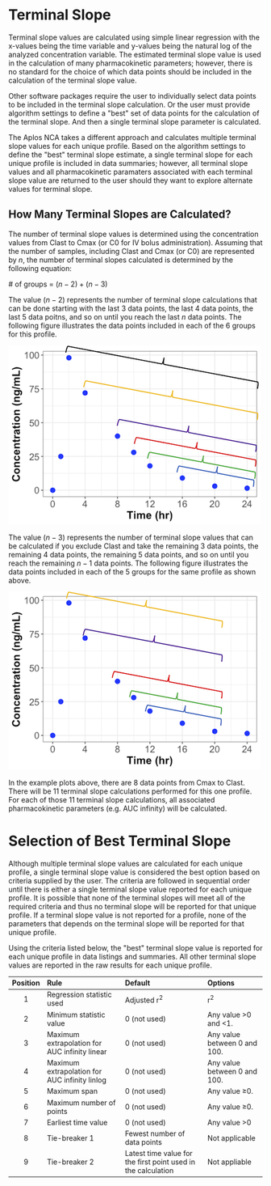 # Terminal Slope

Terminal slope values are calculated using simple linear regression with the x-values being the time variable and y-values being the natural log of the analyzed concentration variable. The estimated terminal slope value is used in the calculation of many pharmacokinetic parameters; however, there is no standard for the choice of which data points should be included in the calculation of the terminal slope value. 

Other software packages require the user to individually select data points to be included in the terminal slope calculation. Or the user must provide algorithm settings to define a "best" set of data points for the calculation of the terminal slope. And then a single terminal slope parameter is calculated. 

The Aplos NCA takes a different approach and calculates multiple terminal slope values for each unique profile. Based on the algorithm settings to define the "best" terminal slope estimate, a single terminal slope for each unique profile is included in data summaries; however, all terminal slope values and all pharmacokinetic paramaters associated with each terminal slope value are returned to the user should they want to explore alternate values for terminal slope.

## How Many Terminal Slopes are Calculated?

The number of terminal slope values is determined using the concentration values from Clast to Cmax (or C0 for IV bolus administration). Assuming that the number of samples, including Clast and Cmax (or C0) are represented by $n$, the number of terminal slopes calculated is determined by the following equation:

\# of groups = $(n-2) + (n-3)$

The value $(n-2)$ represents the number of terminal slope calculations that can be done starting with the last 3 data points, the last 4 data points, the last 5 data poitns, and so on until you reach the last $n$ data points. The following figure illustrates the data points included in each of the 6 groups for this profile.

![Terminal slope groups 1](./images/terminal-slope1.png)

The value $(n-3)$ represents the number of terminal slope values that can be calculated if you exclude Clast and take the remaining 3 data points, the remaining 4 data points, the remaining 5 data points, and so on until you reach the remaining $n-1$ data points. The following figure illustrates the data points included in each of the 5 groups for the same profile as shown above.

![Terminal slope groups 2](./images/terminal-slope2.png)

In the example plots above, there are 8 data points from Cmax to Clast. There will be 11 terminal slope calculations performed for this one profile. For each of those 11 terminal slope calculations, all associated pharmacokinetic parameters (e.g. AUC infinity) will be calculated. 

# Selection of Best Terminal Slope

Although multiple terminal slope values are calculated for each unique profile, a single terminal slope value is considered the best option based on criteria supplied by the user. The criteria are followed in sequential order until there is either a single terminal slope value reported for each unique profile. It is possible that none of the terminal slopes will meet all of the required criteria and thus no terminal slope will be reported for that unique profile. If a terminal slope value is not reported for a profile, none of the parameters that depends on the terminal slope will be reported for that unique profile. 

Using the criteria listed below, the "best" terminal slope value is reported for each unique profile in data listings and summaries. All other terminal slope values are reported in the raw results for each unique profile.

| Position | Rule | Default | Options |
| :---: | :--- | :--- | :--- |
| 1 | Regression statistic used | Adjusted r<sup>2</sup> | r<sup>2</sup> |
| 2 | Minimum statistic value | 0 (not used) | Any value >0 and <1. |
| 3 | Maximum extrapolation for AUC infinity linear | 0 (not used) | Any value between 0 and 100. |
| 4 | Maximum extrapolation for AUC infinity linlog | 0 (not used) | Any value between 0 and 100. |
| 5 | Maximum span | 0 (not used) | Any value &#8805;0. |
| 6 | Maximum number of points | 0 (not used) | Any value &#8805;0. |
| 7 | Earliest time value | 0 (not used) | Any value >0 |
| 8 | Tie-breaker 1 | Fewest number of data points | Not applicable |
| 9 | Tie-breaker 2 | Latest time value for the first point used in the calculation | Not appliable |



